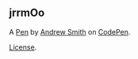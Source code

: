 jrrmOo
------


A [Pen](http://codepen.io/aandy/pen/jrrmOo) by [Andrew Smith](http://codepen.io/aandy) on [CodePen](http://codepen.io/).

[License](http://codepen.io/aandy/pen/jrrmOo/license).